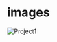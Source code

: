 # images

![Project1](https://github.com/mosaif-developer/images/assets/143990144/5193729c-5211-4ecc-93ce-dd3b84e6b6e7)
